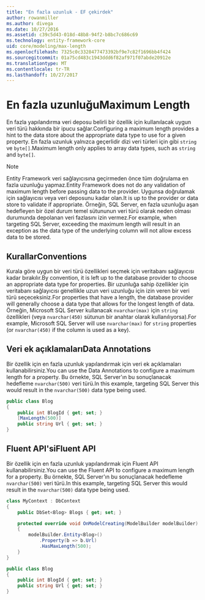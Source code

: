 ```yaml
---
title: "En fazla uzunluk - EF çekirdek"
author: rowanmiller
ms.author: divega
ms.date: 10/27/2016
ms.assetid: c39c5d43-018d-48b8-94f2-b8bc7c686c69
ms.technology: entity-framework-core
uid: core/modeling/max-length
ms.openlocfilehash: 7325c0c3328477473392bf9e7c82f1696bb4f424
ms.sourcegitcommit: 01a75cd483c1943ddd6f82af971f07abde20912e
ms.translationtype: MT
ms.contentlocale: tr-TR
ms.lasthandoff: 10/27/2017
---
```

# <a name="maximum-length"></a><span data-ttu-id="f077e-102">En fazla uzunluğu</span><span class="sxs-lookup"><span data-stu-id="f077e-102">Maximum Length</span></span>

<span data-ttu-id="f077e-103">En fazla yapılandırma veri deposu belirli bir özellik için kullanılacak uygun veri türü hakkında bir ipucu sağlar.</span><span class="sxs-lookup"><span data-stu-id="f077e-103">Configuring a maximum length provides a hint to the data store about the appropriate data type to use for a given property.</span></span> <span data-ttu-id="f077e-104">En fazla uzunluk yalnızca geçerlidir dizi veri türleri için gibi `string` ve `byte[]`.</span><span class="sxs-lookup"><span data-stu-id="f077e-104">Maximum length only applies to array data types, such as `string` and `byte[]`.</span></span>

> [!NOTE]  
> <span data-ttu-id="f077e-105">Entity Framework veri sağlayıcısına geçirmeden önce tüm doğrulama en fazla uzunluğu yapmaz.</span><span class="sxs-lookup"><span data-stu-id="f077e-105">Entity Framework does not do any validation of maximum length before passing data to the provider.</span></span> <span data-ttu-id="f077e-106">Uygunsa doğrulamak için sağlayıcısı veya veri deposunu kadar olan.</span><span class="sxs-lookup"><span data-stu-id="f077e-106">It is up to the provider or data store to validate if appropriate.</span></span> <span data-ttu-id="f077e-107">Örneğin, SQL Server, en fazla uzunluğu aşan hedefleyen bir özel durum temel sütununun veri türü olarak neden olması durumunda depolanan veri fazlasını izin vermez.</span><span class="sxs-lookup"><span data-stu-id="f077e-107">For example, when targeting SQL Server, exceeding the maximum length will result in an exception as the data type of the underlying column will not allow excess data to be stored.</span></span>

## <a name="conventions"></a><span data-ttu-id="f077e-108">Kurallar</span><span class="sxs-lookup"><span data-stu-id="f077e-108">Conventions</span></span>

<span data-ttu-id="f077e-109">Kurala göre uygun bir veri türü özellikleri seçmek için veritabanı sağlayıcısı kadar bırakılır.</span><span class="sxs-lookup"><span data-stu-id="f077e-109">By convention, it is left up to the database provider to choose an appropriate data type for properties.</span></span> <span data-ttu-id="f077e-110">Bir uzunluğa sahip özellikler için veritabanı sağlayıcısı genellikle uzun veri uzunluğu için izin veren bir veri türü seçeceksiniz.</span><span class="sxs-lookup"><span data-stu-id="f077e-110">For properties that have a length, the database provider will generally choose a data type that allows for the longest length of data.</span></span> <span data-ttu-id="f077e-111">Örneğin, Microsoft SQL Server kullanacak `nvarchar(max)` için `string` özellikleri (veya `nvarchar(450)` sütunun bir anahtar olarak kullanılıyorsa).</span><span class="sxs-lookup"><span data-stu-id="f077e-111">For example, Microsoft SQL Server will use `nvarchar(max)` for `string` properties (or `nvarchar(450)` if the column is used as a key).</span></span>

## <a name="data-annotations"></a><span data-ttu-id="f077e-112">Veri ek açıklamaları</span><span class="sxs-lookup"><span data-stu-id="f077e-112">Data Annotations</span></span>

<span data-ttu-id="f077e-113">Bir özellik için en fazla uzunluk yapılandırmak için veri ek açıklamaları kullanabilirsiniz.</span><span class="sxs-lookup"><span data-stu-id="f077e-113">You can use the Data Annotations to configure a maximum length for a property.</span></span> <span data-ttu-id="f077e-114">Bu örnekte, SQL Server'ın bu sonuçlanacak hedefleme `nvarchar(500)` veri türü.</span><span class="sxs-lookup"><span data-stu-id="f077e-114">In this example, targeting SQL Server this would result in the `nvarchar(500)` data type being used.</span></span>

<!-- [!code-csharp[Main](samples/core/Modeling/DataAnnotations/Samples/MaxLength.cs?highlight=4)] -->
``` csharp
public class Blog
{
    public int BlogId { get; set; }
    [MaxLength(500)]
    public string Url { get; set; }
}
```

## <a name="fluent-api"></a><span data-ttu-id="f077e-115">Fluent API'si</span><span class="sxs-lookup"><span data-stu-id="f077e-115">Fluent API</span></span>

<span data-ttu-id="f077e-116">Bir özellik için en fazla uzunluk yapılandırmak için Fluent API kullanabilirsiniz.</span><span class="sxs-lookup"><span data-stu-id="f077e-116">You can use the Fluent API to configure a maximum length for a property.</span></span> <span data-ttu-id="f077e-117">Bu örnekte, SQL Server'ın bu sonuçlanacak hedefleme `nvarchar(500)` veri türü.</span><span class="sxs-lookup"><span data-stu-id="f077e-117">In this example, targeting SQL Server this would result in the `nvarchar(500)` data type being used.</span></span>

<!-- [!code-csharp[Main](samples/core/Modeling/FluentAPI/Samples/MaxLength.cs?highlight=7,8,9)] -->
``` csharp
class MyContext : DbContext
{
    public DbSet<Blog> Blogs { get; set; }

    protected override void OnModelCreating(ModelBuilder modelBuilder)
    {
        modelBuilder.Entity<Blog>()
            .Property(b => b.Url)
            .HasMaxLength(500);
    }
}

public class Blog
{
    public int BlogId { get; set; }
    public string Url { get; set; }
}
```
